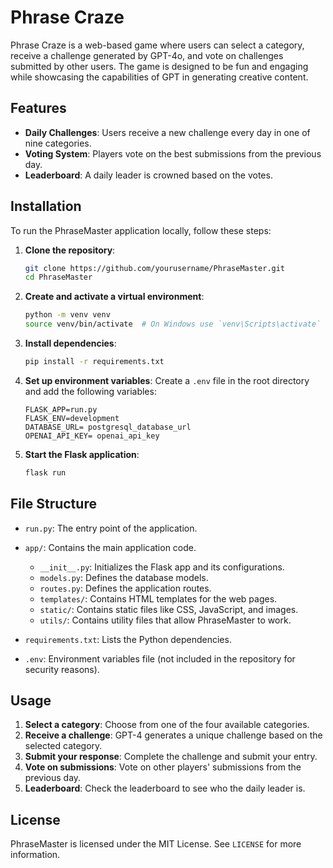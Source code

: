 # Phrase Craze

Phrase Craze is a web-based game where users can select a category, receive a challenge generated by GPT-4o, and vote on challenges submitted by other users. The game is designed to be fun and engaging while showcasing the capabilities of GPT in generating creative content.

## Features

- **Daily Challenges**: Users receive a new challenge every day in one of nine categories.
- **Voting System**: Players vote on the best submissions from the previous day.
- **Leaderboard**: A daily leader is crowned based on the votes.

## Installation

To run the PhraseMaster application locally, follow these steps:

1. **Clone the repository**:
    ```sh
    git clone https://github.com/yourusername/PhraseMaster.git
    cd PhraseMaster
    ```

2. **Create and activate a virtual environment**:
    ```sh
    python -m venv venv
    source venv/bin/activate  # On Windows use `venv\Scripts\activate`
    ```

3. **Install dependencies**:
    ```sh
    pip install -r requirements.txt
    ```

4. **Set up environment variables**:
    Create a `.env` file in the root directory and add the following variables:
    ```env
    FLASK_APP=run.py
    FLASK_ENV=development
    DATABASE_URL= postgresql_database_url
    OPENAI_API_KEY= openai_api_key
    ```

5. **Start the Flask application**:
    ```sh
    flask run
    ```

## File Structure

- `run.py`: The entry point of the application.
- `app/`: Contains the main application code.
  - `__init__.py`: Initializes the Flask app and its configurations.
  - `models.py`: Defines the database models.
  - `routes.py`: Defines the application routes.
  - `templates/`: Contains HTML templates for the web pages.
  - `static/`: Contains static files like CSS, JavaScript, and images.
  - `utils/`: Contains utility files that allow PhraseMaster to work.

- `requirements.txt`: Lists the Python dependencies.
- `.env`: Environment variables file (not included in the repository for security reasons).

## Usage

1. **Select a category**: Choose from one of the four available categories.
2. **Receive a challenge**: GPT-4 generates a unique challenge based on the selected category.
3. **Submit your response**: Complete the challenge and submit your entry.
4. **Vote on submissions**: Vote on other players' submissions from the previous day.
5. **Leaderboard**: Check the leaderboard to see who the daily leader is.

## License

PhraseMaster is licensed under the MIT License. See `LICENSE` for more information.
